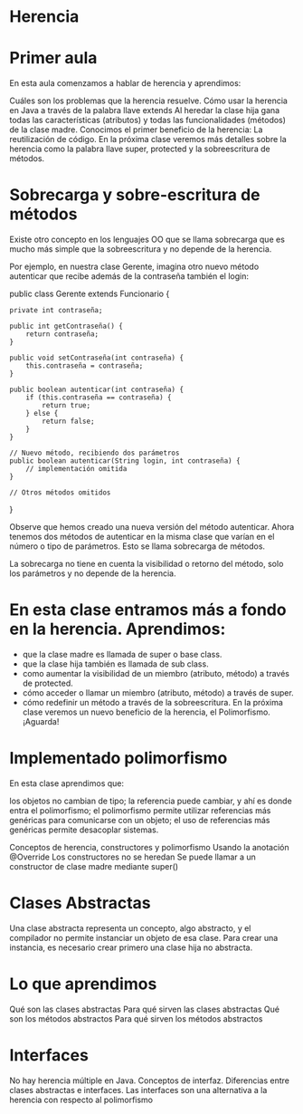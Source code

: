 # Herencia

# Primer aula

En esta aula comenzamos a hablar de herencia y aprendimos:

Cuáles son los problemas que la herencia resuelve.
Cómo usar la herencia en Java a través de la palabra llave extends
Al heredar la clase hija gana todas las características (atributos) y todas las funcionalidades (métodos) de la clase madre.
Conocimos el primer beneficio de la herencia: La reutilización de código.
En la próxima clase veremos más detalles sobre la herencia como la palabra llave super, protected y la sobreescritura de métodos.


# Sobrecarga y sobre-escritura de métodos
Existe otro concepto en los lenguajes OO que se llama sobrecarga que es mucho más simple que la sobreescritura y no depende de la herencia.

Por ejemplo, en nuestra clase Gerente, imagina otro nuevo método autenticar que recibe además de la contraseña también el login:	

public class Gerente extends Funcionario {

    private int contraseña;

    public int getContraseña() {
        return contraseña;
    }

    public void setContraseña(int contraseña) {
        this.contraseña = contraseña;
    }

    public boolean autenticar(int contraseña) {
        if (this.contraseña == contraseña) {
            return true;
        } else {
            return false;
        }
    }

    // Nuevo método, recibiendo dos parámetros
    public boolean autenticar(String login, int contraseña) {
        // implementación omitida
    }

    // Otros métodos omitidos
}


Observe que hemos creado una nueva versión del método autenticar. Ahora tenemos dos métodos de autenticar en la misma clase que varían en el número o tipo de parámetros. Esto se llama sobrecarga de métodos.

La sobrecarga no tiene en cuenta la visibilidad o retorno del método, solo los parámetros y no depende de la herencia.


# En esta clase entramos más a fondo en la herencia. Aprendimos:

* que la clase madre es llamada de super o base class.
* que la clase hija también es llamada de sub class.
* como aumentar la visibilidad de un miembro (atributo, método) a través de protected.
* cómo acceder o llamar un miembro (atributo, método) a través de super.
* cómo redefinir un método a través de la sobreescritura. En la próxima clase veremos un nuevo beneficio de la herencia, el Polimorfismo. ¡Aguarda!

# Implementado polimorfismo
En esta clase aprendimos que:

los objetos no cambian de tipo;
la referencia puede cambiar, y ahí es donde entra el polimorfismo;
el polimorfismo permite utilizar referencias más genéricas para comunicarse con un objeto;
el uso de referencias más genéricas permite desacoplar sistemas.

Conceptos de herencia, constructores y polimorfismo
Usando la anotación @Override
Los constructores no se heredan
Se puede llamar a un constructor de clase madre mediante super()

# Clases Abstractas
Una clase abstracta representa un concepto, algo abstracto, y el compilador no permite instanciar un objeto de esa clase. Para crear una instancia, es necesario crear primero una clase hija no abstracta.

# Lo que aprendimos 
Qué son las clases abstractas
Para qué sirven las clases abstractas
Qué son los métodos abstractos
Para qué sirven los métodos abstractos


# Interfaces 
No hay herencia múltiple en Java.
Conceptos de interfaz.
Diferencias entre clases abstractas e interfaces.
Las interfaces son una alternativa a la herencia con respecto al polimorfismo













